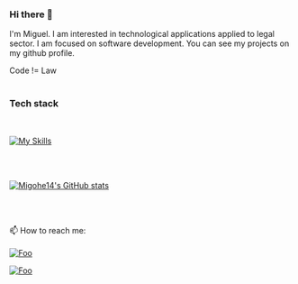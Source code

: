 ### Hi there 👋

I'm Miguel. I am interested in technological applications applied to legal sector. I am focused on software development. You can see my projects on my github profile.

Code != Law
<br>
<br>

### Tech stack
<br>

[![My Skills](https://skillicons.dev/icons?i=js,ts,angular,nodejs,mongodb,firebase,git,vscode)](https://skillicons.dev)

<br>
<br>

[![Migohe14's GitHub stats](https://github-readme-stats.vercel.app/api?username=migohe14)](https://github.com/migohe14/github-readme-stats)

<br>
<br>

📫 How to reach me: 
<br>
<br>
<a href="https://www.linkedin.com/in/miguel-gonzalez-herrera/" target="blank" rel="some text">![Foo](https://img.shields.io/badge/LinkedIn-0077B5?style=for-the-badge&logo=linkedin&logoColor=white)</a>

<a href="https://twitter.com/migohe14" target="blank" rel="some text">![Foo](https://img.shields.io/badge/Twitter-1DA1F2?style=for-the-badge&logo=twitter&logoColor=white)</a>


<!--
**migohe14/migohe14** is a ✨ _special_ ✨ repository because its `README.md` (this file) appears on your GitHub profile.

Here are some ideas to get you started:

- 🔭 I’m currently working on ...
- 🌱 I’m currently learning ...
- 👯 I’m looking to collaborate on ...
- 🤔 I’m looking for help with ...
- 💬 Ask me about ...
- 📫 How to reach me: ...
- 😄 Pronouns: ...
- ⚡ Fun fact: ...
-->
